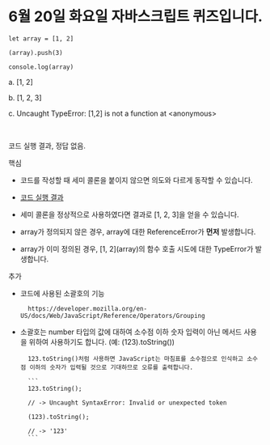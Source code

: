 # 6월 20일 화요일 자바스크립트 퀴즈입니다.

```
let array = [1, 2]

(array).push(3)

console.log(array)
```

a. [1, 2]

b. [1, 2, 3]

c. Uncaught TypeError: [1,2] is not a function
    at \<anonymous\>

<br>

코드 실행 결과, 정답 없음.

핵심

- 코드를 작성할 때 세미 콜론을 붙이지 않으면 의도와 다르게 동작할 수 있습니다.

- [코드 실행 결과](./230620code.md)

- 세미 콜론을 정상적으로 사용하였다면 결과로 [1, 2, 3]을 얻을 수 있습니다.

- array가 정의되지 않은 경우, array에 대한 ReferenceError가 **먼저** 발생합니다.

- array가 이미 정의된 경우, \[1, 2](array)의 함수 호출 시도에 대한 TypeError가 발생합니다.

추가

- 코드에 사용된 소괄호의 기능

        https://developer.mozilla.org/en-US/docs/Web/JavaScript/Reference/Operators/Grouping

- 소괄호는 number 타입의 값에 대하여 소수점 이하 숫자 입력이 아닌 메서드 사용을 위하여 사용하기도 합니다. (예: (123).toString())

        123.toString()처럼 사용하면 JavaScript는 마침표를 소수점으로 인식하고 소수점 이하의 숫자가 입력될 것으로 기대하므로 오류를 출력합니다.

        ```
        123.toString();

        // -> Uncaught SyntaxError: Invalid or unexpected token

        (123).toString();

        // -> '123'
        ```


